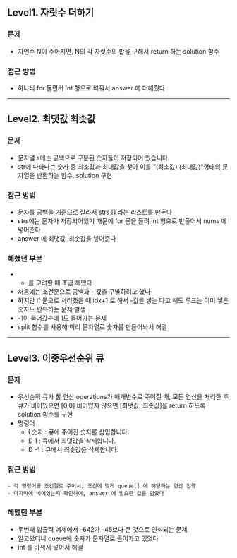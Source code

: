 ## Level1. 자릿수 더하기

### 문제
- 자연수 N이 주어지면, N의 각 자릿수의 합을 구해서 return 하는 solution 함수

### 접근 방법
- 하나씩 for 돌면서 Int 형으로 바꿔서 answer 에 더해줬다

---

## Level2. 최댓값 최솟값

### 문제
- 문자열 s에는 공백으로 구분된 숫자들이 저장되어 있습니다. 
- str에 나타나는 숫자 중 최소값과 최대값을 찾아 이를 "(최소값) (최대값)"형태의 문자열을 반환하는 함수, solution 구현

### 접근 방법
- 문자를 공백을 기준으로 잘라서 strs [] 라는 리스트를 만든다
- strs에는 문자가 저장되어있기 때문에 for 문을 돌려 int 형으로 만들어서 nums 에 넣어준다
- answer 에 최댓값, 최솟값을 넣어준다

### 헤했던 부분
- - 를 고려할 때 조금 헤맸다
- 처음에는 조건문으로 공백과 - 값을 구별하려고 했다
- 하지만 if 문으로 처리했을 때 idx+1 로 해서 -값을 넣는 다고 해도 루프는 이미 넣은 숫자도 반복하는 문제 발생
- -1이 들어갔는데 1도 들어가는 문제
- split 함수를 사용해 미리 문자열로 숫자를 만들어놔서 해결

---

## Level3. 이중우선순위 큐

### 문제
- 우선순위 큐가 할 연산 operations가 매개변수로 주어질 때, 모든 연산을 처리한 후 큐가 비어있으면 [0,0] 비어있지 않으면 [최댓값, 최솟값]을 return 하도록 solution 함수를 구현
- 명령어
    - I 숫자 : 큐에 주어진 숫자를 삽입합니다.
    - D 1 : 큐에서 최댓값을 삭제합니다.
    - D -1 : 큐에서 최솟값을 삭제합니다.

### 접근 방법
    - 각 명령어를 조건절로 주어서, 조건에 맞게 queue[] 에 해당하는 연산 진행
    - 마지막에 비어있는지 확인하여, answer 에 필요한 값을 담았다

### 헤맸던 부분
- 두번째 입출력 예제에서 -642가 -45보다 큰 것으로 인식되는 문제
- 알고봤더니 queue에 숫자가 문자열로 들어가고 있었다 
- int 를 바꿔서 넣어서 해결

